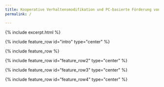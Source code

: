 ```yaml
---
title: Kooperative Verhaltensmodifikation und PC-basierte Förderung von Verhaltensauffälligkeiten und schulischen Leistungsschwächen
permalink: /

---
```

{% include excerpt.html %}


{% include feature_row id="intro" type="center" %}

{% include feature_row %}

{% include feature_row id="feature_row2" type="center" %}

{% include feature_row id="feature_row3" type="center" %}

{% include feature_row id="feature_row4" type="center" %}
